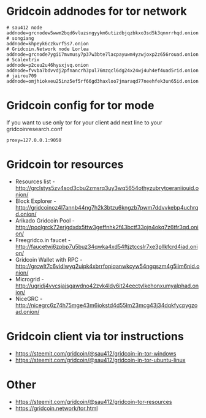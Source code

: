 # Gridcoin addnodes for tor network
```
# sau412 node
addnode=grcnodew5wwm2bqd6vluzsngyykm6utizdbjqzbkxo3sd5k3qnnrrhqd.onion
# songiang
addnode=khpeyk6czkvrf5s7.onion
# Gridcoin.Network node Lorlea
addnode=grcnode7ygii7mvmusy7p37w3bte7lacpayuwm4yzwjoxp2z656rouad.onion
# Scalextrix
addnode=p2ceu2u46hysxjvq.onion
addnode=fvvba7bdvvdj2pfnancrh3pul76mzqcl6dg24x24wj4uh4ef4uad5rid.onion
# jairou709
addnode=omjhiokxeu25inz5ef5rf66gd3haxloo7jmaraqd77neehfek3un65id.onion
```

# Gridcoin config for tor mode
If you want to use only tor for your client add next line to your gridcoinresearch.conf
````
proxy=127.0.0.1:9050
````

# Gridcoin tor resources
* Resources list - http://grclstys5zv4sod3cbu2zmsrq3uy3wq5654othyzubrytoeraniiouid.onion/
* Block Explorer - http://gridcoinoz4l7annb44ng7h2k3btzu6kngzb7pwm7ddvvkebp4uchrqd.onion/
* Arikado Gridcoin Pool - http://poolgrck72erjgdxdx5ttw3geffnhk2f43bctf33ojn4okq7z6tfr3qd.onion/
* Freegridco.in faucet - http://faucetwj6zpbp7u5buz34qwka4xd54ftjztccslr7xe3pllkfcrd4iad.onion/
* Gridcoin Wallet with RPC - http://grcwlt7c6vidlwyq2uipk4xbrrfopiqanwkcyw54ngqszm4g5iim6nid.onion/
* Microgrid - http://ugridj4vvcsjajsgawdno42zvk4ldy6it24eectylkehonxumyalphad.onion/
* NiceGRC - http://nicegrc6z74h75mge43m6iokstd4d55lm23mcg43j34dqkfycpygzoad.onion/

# Gridcoin client via tor instructions
* https://steemit.com/gridcoin/@sau412/gridcoin-in-tor-windows
* https://steemit.com/gridcoin/@sau412/gridcoin-in-tor-ubuntu-linux

# Other
* https://steemit.com/gridcoin/@sau412/gridcoin-tor-resources
* https://gridcoin.network/tor.html
